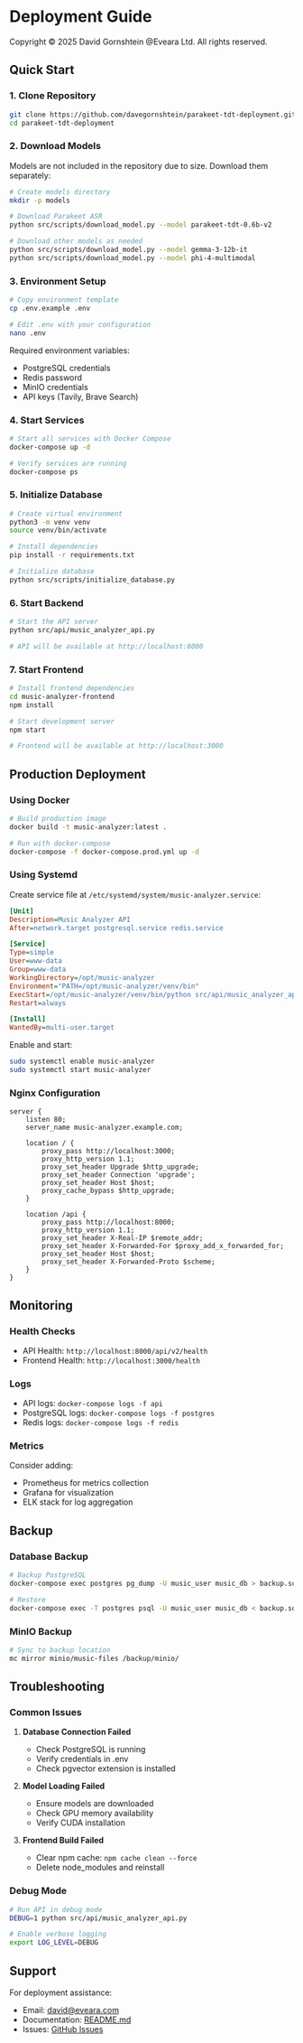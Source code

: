 # Deployment Guide

Copyright © 2025 David Gornshtein @Eveara Ltd. All rights reserved.

## Quick Start

### 1. Clone Repository

```bash
git clone https://github.com/davegornshtein/parakeet-tdt-deployment.git
cd parakeet-tdt-deployment
```

### 2. Download Models

Models are not included in the repository due to size. Download them separately:

```bash
# Create models directory
mkdir -p models

# Download Parakeet ASR
python src/scripts/download_model.py --model parakeet-tdt-0.6b-v2

# Download other models as needed
python src/scripts/download_model.py --model gemma-3-12b-it
python src/scripts/download_model.py --model phi-4-multimodal
```

### 3. Environment Setup

```bash
# Copy environment template
cp .env.example .env

# Edit .env with your configuration
nano .env
```

Required environment variables:
- PostgreSQL credentials
- Redis password
- MinIO credentials
- API keys (Tavily, Brave Search)

### 4. Start Services

```bash
# Start all services with Docker Compose
docker-compose up -d

# Verify services are running
docker-compose ps
```

### 5. Initialize Database

```bash
# Create virtual environment
python3 -m venv venv
source venv/bin/activate

# Install dependencies
pip install -r requirements.txt

# Initialize database
python src/scripts/initialize_database.py
```

### 6. Start Backend

```bash
# Start the API server
python src/api/music_analyzer_api.py

# API will be available at http://localhost:8000
```

### 7. Start Frontend

```bash
# Install frontend dependencies
cd music-analyzer-frontend
npm install

# Start development server
npm start

# Frontend will be available at http://localhost:3000
```

## Production Deployment

### Using Docker

```bash
# Build production image
docker build -t music-analyzer:latest .

# Run with docker-compose
docker-compose -f docker-compose.prod.yml up -d
```

### Using Systemd

Create service file at `/etc/systemd/system/music-analyzer.service`:

```ini
[Unit]
Description=Music Analyzer API
After=network.target postgresql.service redis.service

[Service]
Type=simple
User=www-data
Group=www-data
WorkingDirectory=/opt/music-analyzer
Environment="PATH=/opt/music-analyzer/venv/bin"
ExecStart=/opt/music-analyzer/venv/bin/python src/api/music_analyzer_api.py
Restart=always

[Install]
WantedBy=multi-user.target
```

Enable and start:
```bash
sudo systemctl enable music-analyzer
sudo systemctl start music-analyzer
```

### Nginx Configuration

```nginx
server {
    listen 80;
    server_name music-analyzer.example.com;

    location / {
        proxy_pass http://localhost:3000;
        proxy_http_version 1.1;
        proxy_set_header Upgrade $http_upgrade;
        proxy_set_header Connection 'upgrade';
        proxy_set_header Host $host;
        proxy_cache_bypass $http_upgrade;
    }

    location /api {
        proxy_pass http://localhost:8000;
        proxy_http_version 1.1;
        proxy_set_header X-Real-IP $remote_addr;
        proxy_set_header X-Forwarded-For $proxy_add_x_forwarded_for;
        proxy_set_header Host $host;
        proxy_set_header X-Forwarded-Proto $scheme;
    }
}
```

## Monitoring

### Health Checks

- API Health: `http://localhost:8000/api/v2/health`
- Frontend Health: `http://localhost:3000/health`

### Logs

- API logs: `docker-compose logs -f api`
- PostgreSQL logs: `docker-compose logs -f postgres`
- Redis logs: `docker-compose logs -f redis`

### Metrics

Consider adding:
- Prometheus for metrics collection
- Grafana for visualization
- ELK stack for log aggregation

## Backup

### Database Backup

```bash
# Backup PostgreSQL
docker-compose exec postgres pg_dump -U music_user music_db > backup.sql

# Restore
docker-compose exec -T postgres psql -U music_user music_db < backup.sql
```

### MinIO Backup

```bash
# Sync to backup location
mc mirror minio/music-files /backup/minio/
```

## Troubleshooting

### Common Issues

1. **Database Connection Failed**
   - Check PostgreSQL is running
   - Verify credentials in .env
   - Check pgvector extension is installed

2. **Model Loading Failed**
   - Ensure models are downloaded
   - Check GPU memory availability
   - Verify CUDA installation

3. **Frontend Build Failed**
   - Clear npm cache: `npm cache clean --force`
   - Delete node_modules and reinstall

### Debug Mode

```bash
# Run API in debug mode
DEBUG=1 python src/api/music_analyzer_api.py

# Enable verbose logging
export LOG_LEVEL=DEBUG
```

## Support

For deployment assistance:
- Email: david@eveara.com
- Documentation: [README.md](README.md)
- Issues: [GitHub Issues](https://github.com/davegornshtein/parakeet-tdt-deployment/issues)